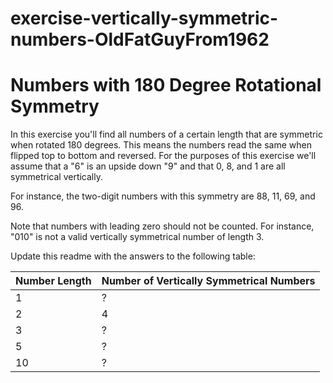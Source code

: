 # exercise-vertically-symmetric-numbers-OldFatGuyFrom1962
# Numbers with 180 Degree Rotational Symmetry

In this exercise you'll find all numbers of a certain length 
that are symmetric when rotated 180 degrees. 
This means the numbers read the same 
when flipped top to bottom and reversed. For the purposes of this exercise
we'll assume that a "6" is an upside down "9" and that 0, 8, and 1
are all symmetrical vertically. 

For instance, the two-digit numbers with this symmetry are 88, 11, 69, and
96. 

Note that numbers with leading zero should not be counted. For instance,
"010" is not a valid vertically symmetrical number of length 3.

Update this readme with the answers to the following table:

| Number Length  | Number of Vertically Symmetrical Numbers  |
|---|---|
| 1  | ?  |
| 2  | 4  |
| 3  | ?  |
| 5  | ?  |
| 10 | ?  | 
